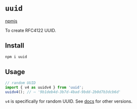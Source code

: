 # `uuid`

[npmjs](https://www.npmjs.com/package/uuid)

To create RFC4122 UUID.

## Install

```zsh
npm i uuid
```

## Usage

```javascript
// random UUID
import { v4 as uuidv4 } from 'uuid';
uuidv4(); // ⇨ '9b1deb4d-3b7d-4bad-9bdd-2b0d7b3dcb6d'
```

`v4` is specifically for random UUID. See [docs](https://github.com/uuidjs/uuid#api-summary) for other versions.
